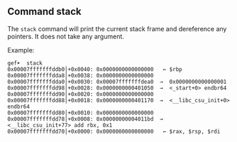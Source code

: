 ## Command stack

The `stack` command will print the current stack frame and dereference any
pointers. It does not take any argument.

Example:
```
gef➤  stack
0x00007fffffffddb0│+0x0040: 0x0000000000000000   ← $rbp
0x00007fffffffdda8│+0x0038: 0x0000000000000000
0x00007fffffffdda0│+0x0030: 0x00007fffffffdea0  →  0x0000000000000001
0x00007fffffffdd98│+0x0028: 0x0000000000401050  →  <_start+0> endbr64 
0x00007fffffffdd90│+0x0020: 0x0000000000000000
0x00007fffffffdd88│+0x0018: 0x0000000000401170  →  <__libc_csu_init+0> endbr64 
0x00007fffffffdd80│+0x0010: 0x0000000000000000
0x00007fffffffdd78│+0x0008: 0x00000000004011bd  →  <__libc_csu_init+77> add rbx, 0x1
0x00007fffffffdd70│+0x0000: 0x0000000000000000   ← $rax, $rsp, $rdi
```
